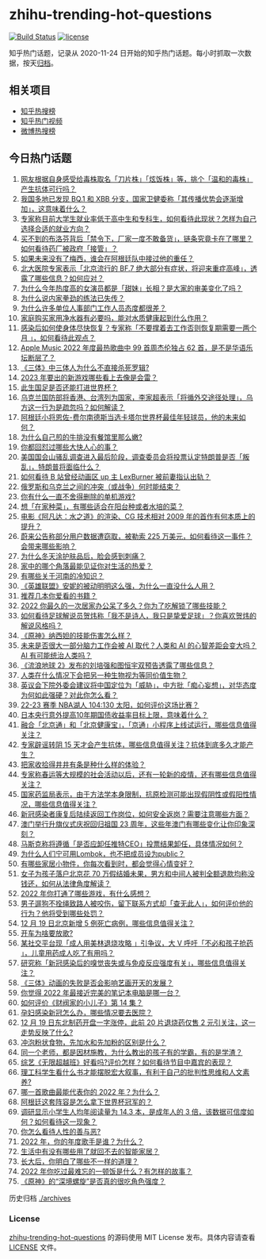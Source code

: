 # zhihu-trending-hot-questions

[![Build Status](https://github.com/justjavac/zhihu-trending-hot-questions/workflows/ci/badge.svg?branch=master)](https://github.com/justjavac/zhihu-trending-hot-questions/actions)
[![license](https://img.shields.io/github/license/justjavac/zhihu-trending-hot-questions)](https://github.com/justjavac/zhihu-trending-hot-questions/blob/master/LICENSE)

知乎热门话题，记录从 2020-11-24
日开始的知乎热门话题。每小时抓取一次数据，按天[归档](./archives)。

## 相关项目

- [知乎热搜榜](https://github.com/justjavac/zhihu-trending-top-search)
- [知乎热门视频](https://github.com/justjavac/zhihu-trending-hot-video)
- [微博热搜榜](https://github.com/justjavac/weibo-trending-hot-search)

## 今日热门话题

<!-- BEGIN -->
<!-- 最后更新时间 Wed Dec 21 2022 07:02:49 GMT+0800 (China Standard Time) -->

1. [网友根据自身感受给毒株取名「刀片株」「炫饭株」等，挑个「温和的毒株」产生抗体可行吗？](https://www.zhihu.com/question/573212733)
1. [我国多地已发现 BQ.1 和 XBB 分支，国家卫健委称「其传播优势会逐渐增加」，这意味着什么？](https://www.zhihu.com/question/573350176)
1. [专家称目前大学生就业率低于高中生和专科生，如何看待此现状？怎样为自己选择合适的就业方向？](https://www.zhihu.com/question/573093236)
1. [买不到的布洛芬背后「禁令下，厂家一度不敢备货」，链条究竟卡在了哪里？如何看待药厂被政府「接管」？](https://www.zhihu.com/question/573235453)
1. [如果未来没有了梅西，谁会在阿根廷队中接过他的重任？](https://www.zhihu.com/question/573022503)
1. [北大医院专家表示「北京流行的 BF.7 绝大部分有症状，将迎来重症高峰」，透露了哪些信息？如何应对？](https://www.zhihu.com/question/573169642)
1. [为什么今年热度高的女演员都是「甜妹」长相？是大家的审美变化了吗？](https://www.zhihu.com/question/569733096)
1. [为什么说内家拳劲的练法已失传？](https://www.zhihu.com/question/570840636)
1. [为什么许多单位人事部门工作人员态度都很差？](https://www.zhihu.com/question/27429419)
1. [家庭购买家用净水器有必要吗，能对水质健康起到什么作用？](https://www.zhihu.com/question/571438331)
1. [感染后如何使身体尽快恢复？专家称「不要撑着去工作否则恢复期需要一两个月 」，如何看待此观点？](https://www.zhihu.com/question/573059289)
1. [Apple Music 2022 年度最热歌曲中 99 首周杰伦独占 62 首，是不是华语乐坛断层了？](https://www.zhihu.com/question/569759001)
1. [《三体》中三体人为什么不直接杀死罗辑?](https://www.zhihu.com/question/385448838)
1. [2023 年要出的新游戏哪些看上去像是会雷？](https://www.zhihu.com/question/572678887)
1. [此生国足是否还能打进世界杯？](https://www.zhihu.com/question/568942986)
1. [乌克兰国防部将香港、台湾列为国家，李家超表示「将循外交途径处理」，乌方这一行为是疏忽吗？如何解读？](https://www.zhihu.com/question/573350775)
1. [阿根廷小将恩佐-费尔南德斯当选卡塔尔世界杯最佳年轻球员，他的未来如何？](https://www.zhihu.com/question/573023447)
1. [为什么自己煎的牛排没有餐馆里那么嫩?](https://www.zhihu.com/question/28343823)
1. [你都回怼过哪些大快人心的事？](https://www.zhihu.com/question/342564799)
1. [美国国会山骚乱调查进入最后阶段，调查委员会将投票认定特朗普是否「叛乱」，特朗普将面临什么？](https://www.zhihu.com/question/573188409)
1. [如何看待 B 站曾经动画区 up 主 LexBurner 被前妻指认出轨？](https://www.zhihu.com/question/573117382)
1. [俄罗斯和乌克兰之间的冲突（或战争）何时能结束？](https://www.zhihu.com/question/570650782)
1. [你有什么一直不舍得删除的单机游戏?](https://www.zhihu.com/question/570322535)
1. [想「在家种菜」，有哪些适合在阳台种或者水培的菜？](https://www.zhihu.com/question/460290003)
1. [电影《阿凡达：水之道》的渲染、CG 技术相对 2009 年的首作有何本质上的提升？](https://www.zhihu.com/question/572686012)
1. [蔚来公告称部分用户数据遭窃取，被勒索 225 万美元，如何看待这一事件？会带来哪些影响？](https://www.zhihu.com/question/573361958)
1. [为什么冬天涂护肤品后，脸会感到刺痛？](https://www.zhihu.com/question/570315425)
1. [家中的哪个角落最能见证你对生活的热爱？](https://www.zhihu.com/question/565627440)
1. [有哪些关于河南的冷知识？](https://www.zhihu.com/question/52848789)
1. [《英雄联盟》安妮的被动明明这么强，为什么一直没什么人用？](https://www.zhihu.com/question/555871785)
1. [推荐几本你爱看的书籍？](https://www.zhihu.com/question/570576294)
1. [2022 你最久的一次居家办公呆了多久？你为了吃解锁了哪些技能？](https://www.zhihu.com/question/568881935)
1. [如何看待足球解说员贺炜称「我不是诗人，我只是挚爱足球」？你喜欢贺炜的解说风格吗？](https://www.zhihu.com/question/573327047)
1. [《原神》纳西妲的技能伤害怎么样？](https://www.zhihu.com/question/564273634)
1. [未来是否很大一部分脑力工作会被 AI 取代？人类和 AI 的心智差距会变大吗？AI 有可能统治人类吗？](https://www.zhihu.com/question/571437410)
1. [《流浪地球 2》发布的刘培强和图恒宇双预告透露了哪些信息？](https://www.zhihu.com/question/573075302)
1. [人类在什么情况下会把另一种生物视为等同价值生物？](https://www.zhihu.com/question/572946298)
1. [英议会下院外委会建议将中国定位为「威胁」，中方批「痴心妄想」，对华态度为何如此强硬？对此你怎么看？](https://www.zhihu.com/question/573189620)
1. [22-23 赛季 NBA湖人 104:130 太阳，如何评价这场比赛？](https://www.zhihu.com/question/573240677)
1. [日本央行意外提高10年期国债收益率目标上限，意味着什么？](https://www.zhihu.com/question/573292965)
1. [融合「北京通」和「北京健康宝」，「京通」小程序上线试运行，哪些信息值得关注？](https://www.zhihu.com/question/573163232)
1. [专家辟谣转阴 15 天才会产生抗体，哪些信息值得关注？抗体到底多久才能产生？](https://www.zhihu.com/question/573154017)
1. [把家收拾得井井有条是种什么样的体验？](https://www.zhihu.com/question/563964601)
1. [专家称春运等大规模的社会活动以后，还有一轮新的疫情，还有哪些信息值得关注？](https://www.zhihu.com/question/573349996)
1. [国家药监局表示，由于方法学本身限制，抗原检测可能出现假阴性或假阳性情况，哪些信息值得关注？](https://www.zhihu.com/question/573344576)
1. [新冠感染者康复后陆续返回工作岗位，如何安全返岗？需要注意哪些方面？](https://www.zhihu.com/question/573086231)
1. [澳门举行升旗仪式庆祝回归祖国 23 周年，这些年澳门有哪些变化让你印象深刻？](https://www.zhihu.com/question/573203789)
1. [马斯克称将遵循「是否应卸任推特CEO」投票结果卸任，具体情况如何？](https://www.zhihu.com/question/573150644)
1. [为什么人们宁可用Lombok，也不把成员设为public？](https://www.zhihu.com/question/572315662)
1. [有哪些家居小物件，你每次看到时，都会觉得心情变好？](https://www.zhihu.com/question/518338968)
1. [女子为孩子落户北京花 70 万假结婚未果，男方和中间人被判全额退款均称没钱还，如何从法律角度解读？](https://www.zhihu.com/question/573062373)
1. [2022 年你打通了哪些游戏，有什么感想？](https://www.zhihu.com/question/572285208)
1. [男子遛狗不拴绳致路人被咬伤，留下联系方式却「查无此人」，如何评价他的行为？他将受到哪些处罚？](https://www.zhihu.com/question/572962552)
1. [12 月 19 日北京新增 5 例死亡病例，哪些信息值得关注？](https://www.zhihu.com/question/573231585)
1. [开车为啥要放歌?](https://www.zhihu.com/question/559172029)
1. [某社交平台现「成人用美林退烧攻略 」引争议，大 V 呼吁「不必和孩子抢药 」，儿童用药成人吃了有用吗？](https://www.zhihu.com/question/573223509)
1. [研究称「新冠感染后的嗅觉丧失或与免疫反应强度有关」，哪些信息值得关注？](https://www.zhihu.com/question/573248015)
1. [《三体》动画的失败是否会影响艺画开天的发展？](https://www.zhihu.com/question/571908153)
1. [你觉得 2022 年最接近完美的笔记本电脑是哪一台？](https://www.zhihu.com/question/573131870)
1. [如何评价《财阀家的小儿子》第 14 集？](https://www.zhihu.com/question/573014425)
1. [孕妇感染新冠怎么办，哪些情况要去医院？](https://www.zhihu.com/question/571342794)
1. [12 月 19 日东北制药开盘一字涨停，此前 20 片退烧药仅售 2 元引关注，这一走势反映了什么?](https://www.zhihu.com/question/573061035)
1. [冲泡粉状食物，先加水和先加粉的区别是什么？](https://www.zhihu.com/question/569134116)
1. [同一个老师，都是因材施教，为什么教出的孩子有的学霸，有的是学渣？](https://www.zhihu.com/question/564422784)
1. [综艺《无限超越班》好看吗?评价怎样？如何看待节目中嘉宾的表现？](https://www.zhihu.com/question/572930793)
1. [理工科学生看什么书才能摆脱宏大叙事，有利于自己的批判性思维和人文素养?](https://www.zhihu.com/question/530106529)
1. [哪一首歌曲最能代表你的 2022 年？为什么？](https://www.zhihu.com/question/571900761)
1. [阿根廷这套阵容是怎么拿下世界杯冠军的？](https://www.zhihu.com/question/573022554)
1. [调研显示小学生人均年阅读量为 14.3 本，是成年人的 3 倍，该数据可信度如何？如何看待这一现象？](https://www.zhihu.com/question/573102503)
1. [你怎么看待人性的善与恶?](https://www.zhihu.com/question/570262479)
1. [2022 年，你的年度歌手是谁？为什么？](https://www.zhihu.com/question/571905059)
1. [生活中有没有哪些用了就回不去的智能家居？](https://www.zhihu.com/question/525162230)
1. [长大后，你明白了哪些不一样的道理？](https://www.zhihu.com/question/45394531)
1. [2022 年你吃过最难忘的一顿饭是什么？有怎样的故事？](https://www.zhihu.com/question/568881924)
1. [《原神》的“深境螺旋”是否真的很吃角色强度？](https://www.zhihu.com/question/572486681)

<!-- END -->

历史归档 [./archives](./archives)

### License

[zhihu-trending-hot-questions](https://github.com/justjavac/zhihu-trending-hot-questions)
的源码使用 MIT License 发布。具体内容请查看 [LICENSE](./LICENSE) 文件。
